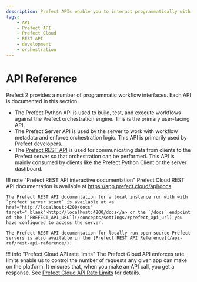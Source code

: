 ```yaml
---
description: Prefect APIs enable you to interact programmatically with flows, deployments, the REST API, and Prefect Cloud.
tags:
    - API
    - Prefect API
    - Prefect Cloud
    - REST API
    - development
    - orchestration
---
```


# API Reference

Prefect 2 provides a number of programmatic workflow interfaces. Each API is documented in this section. 

- The Prefect Python API is used to build, test, and execute workflows against the Prefect orchestration engine. This is the primary user-facing API.
- The Prefect Server API is used by the server to work with workflow metadata and enforce orchestration logic. This API is primarily used by Prefect developers.
- The [Prefect REST API](/api-ref/rest-api/) is used for communicating data from clients to the Prefect server so that orchestration can be performed. This API is mainly consumed by clients like the Prefect Python Client or the server dashboard.

!!! note "Prefect REST API interactive documentation"
    Prefect Cloud REST API documentation is available at <a href="https://app.prefect.cloud/api/docs" target="_blank">https://app.prefect.cloud/api/docs</a>.

    The Prefect REST API documentation for a local instance run with with `prefect server start` is available at <a href="http://localhost:4200/docs" target="_blank">http://localhost:4200/docs</a> or the `/docs` endpoint of the [`PREFECT_API_URL`](/concepts/settings/#prefect_api_url) you have configured to access the server.

    The Prefect REST API documentation for locally run open-source Prefect servers is also available in the [Prefect REST API Reference](/api-ref/rest-api-reference/).

!!! info "Prefect Cloud API rate limits"
    The Prefect Cloud API enforces rate limits enable us to control the number of requests any given app can make on the platform. It ensures that, when you make an API call, you get a response. See [Prefect Cloud API Rate Limits](/ui/rate-limits/) for details.